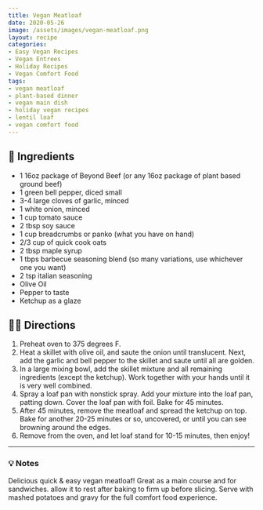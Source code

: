 ```yaml
---
title: Vegan Meatloaf
date: 2020-05-26
image: /assets/images/vegan-meatloaf.png
layout: recipe
categories:
- Easy Vegan Recipes
- Vegan Entrees
- Holiday Recipes
- Vegan Comfort Food
tags:
- vegan meatloaf
- plant-based dinner
- vegan main dish
- holiday vegan recipes
- lentil loaf
- vegan comfort food
---
```


## 🧾 Ingredients

- 1 16oz package of Beyond Beef (or any 16oz package of plant based ground beef)
- 1 green bell pepper, diced small
- 3-4 large cloves of garlic, minced
- 1 white onion, minced
- 1 cup tomato sauce
- 2 tbsp soy sauce
- 1 cup breadcrumbs or panko (what you have on hand)
- 2/3 cup of quick cook oats
- 2 tbsp maple syrup
- 1 tbps barbecue seasoning  blend (so many variations, use whichever one you want)
- 2 tsp italian seasoning
- Olive Oil
- Pepper to taste
- Ketchup as a glaze


## 👩‍🍳 Directions

1. Preheat oven to 375 degrees F.
2. Heat a skillet with olive oil, and saute the onion until translucent. Next, add the garlic and bell pepper to the skillet and saute until all are golden.
3. In a large mixing bowl, add the skillet mixture and all remaining ingredients (except the ketchup). Work together with your hands until it is very well combined.
4. Spray a loaf pan with nonstick spray. Add your mixture into the loaf pan, patting down. Cover the loaf pan with foil. Bake for 45 minutes.
5. After 45 minutes, remove the meatloaf and spread the ketchup on top. Bake for another 20-25 minutes or so, uncovered, or until you can see browning around the edges.
6. Remove from the oven, and let loaf stand for 10-15 minutes, then enjoy!


---

### 💡 Notes

Delicious quick & easy vegan meatloaf! Great as a main course and for sandwiches.  allow it to rest after baking to firm up before slicing. Serve with mashed potatoes and gravy for the full comfort food experience.
